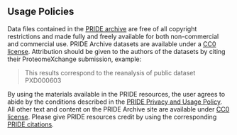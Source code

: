 ## Usage Policies

Data files contained in the [PRIDE archive](ftp://ftp.pride.ebi.ac.uk/pride/data/archive/) are free of all copyright restrictions and made fully and freely available for both non-commercial and commercial use. PRIDE Archive datasets are available under a [CC0 license](https://creativecommons.org/publicdomain/zero/1.0/). Attribution should be given to the authors of the datasets by citing their ProteomeXchange submission, example:

> This results correspond to the reanalysis of public dataset PXD000603

By using the materials available in the PRIDE resources, the user agrees to abide by the conditions described in the [PRIDE Privacy and Usage Policy](https://www.ebi.ac.uk/data-protection/privacy-notice/pride-new). All other text and content on the PRIDE Archive site are available under [CC0 license](https://creativecommons.org/publicdomain/zero/1.0/). Please give PRIDE resources credit by using the corresponding [PRIDE citations](./citationpage).

